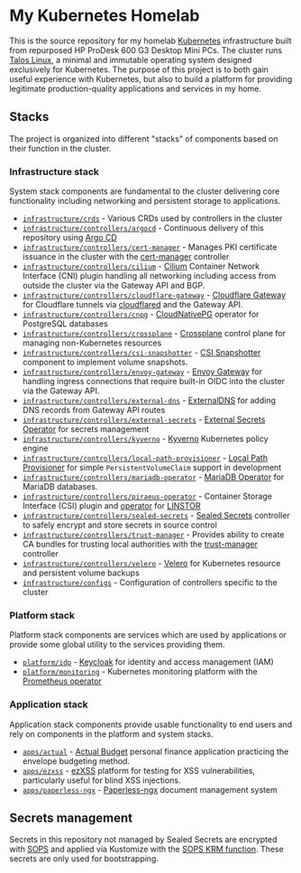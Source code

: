 # My Kubernetes Homelab

This is the source repository for my homelab
[Kubernetes](https://kubernetes.io/) infrastructure built from repurposed HP
ProDesk 600 G3 Desktop Mini PCs. The cluster runs
[Talos Linux](https://www.talos.dev/), a minimal and immutable operating system
designed exclusively for Kubernetes. The purpose of this project is to both gain
useful experience with Kubernetes, but also to build a platform for providing
legitimate production-quality applications and services in my home.

## Stacks

The project is organized into different "stacks" of components based on their
function in the cluster.

### Infrastructure stack

System stack components are fundamental to the cluster delivering core
functionality including networking and persistent storage to applications.

- [`infrastructure/crds`](infrastructure/crds) - Various CRDs used by
  controllers in the cluster
- [`infrastructure/controllers/argocd`](infrastructure/controllers/argocd) -
  Continuous delivery of this repository using
  [Argo CD](https://argo-cd.readthedocs.io/en/stable/)
- [`infrastructure/controllers/cert-manager`](infrastructure/controllers/cert-manager) -
  Manages PKI certificate issuance in the cluster with the
  [cert-manager](https://cert-manager.io/) controller
- [`infrastructure/controllers/cilium`](infrastructure/controllers/cilium) -
  [Cilium](https://cilium.io/) Container Network Interface (CNI) plugin handling
  all networking including access from outside the cluster via the Gateway API
  and BGP.
- [`infrastructure/controllers/cloudflare-gateway`](infrastructure/controllers/cloudflare-gateway) -
  [Cloudflare Gateway](https://github.com/pl4nty/cloudflare-kubernetes-gateway/tree/main)
  for Cloudflare tunnels via
  [cloudflared](https://github.com/cloudflare/cloudflared) and the Gateway API.
- [`infrastructure/controllers/cnpg`](infrastructure/controllers/cnpg) -
  [CloudNativePG](https://cloudnative-pg.io/) operator for PostgreSQL databases
- [`infrastructure/controllers/crossplane`](infrastructure/controllers/crossplane) -
  [Crossplane](https://www.crossplane.io/) control plane for managing
  non-Kubernetes resources
- [`infrastructure/controllers/csi-snapshotter`](infrastructure/controllers/csi-snapshotter) -
  [CSI Snapshotter](https://github.com/kubernetes-csi/external-snapshotter)
  component to implement volume snapshots.
- [`infrastructure/controllers/envoy-gateway`](infrastructure/controllers/envoy-gateway) -
  [Envoy Gateway](https://gateway.envoyproxy.io/) for handling ingress
  connections that require built-in OIDC into the cluster via the Gateway API.
- [`infrastructure/controllers/external-dns`](infrastructure/controllers/external-dns) -
  [ExternalDNS](https://kubernetes-sigs.github.io/external-dns/latest/) for
  adding DNS records from Gateway API routes
- [`infrastructure/controllers/external-secrets`](infrastructure/controllers/external-secrets) -
  [External Secrets Operator](https://external-secrets.io/) for secrets
  management
- [`infrastructure/controllers/kyverno`](infrastructure/controllers/kyverno) -
  [Kyverno](https://kyverno.io) Kubernetes policy engine
- [`infrastructure/controllers/local-path-provisioner`](infrastructure/controllers/local-path-provisioner) -
  [Local Path Provisioner](https://github.com/rancher/local-path-provisioner)
  for simple `PersistentVolumeClaim` support in development
- [`infrastructure/controllers/mariadb-operator`](infrastructure/controllers/mariadb-operator) -
  [MariaDB Operator](https://github.com/mariadb-operator/mariadb-operator) for
  MariaDB databases.
- [`infrastructure/controllers/piraeus-operator`](infrastructure/controllers/piraeus-operator) -
  Container Storage Interface (CSI) plugin and [operator](https://piraeus.io/)
  for [LINSTOR](https://linbit.com/linstor/)
- [`infrastructure/controllers/sealed-secrets`](infrastructure/controllers/sealed-secrets) -
  [Sealed Secrets](https://github.com/bitnami-labs/sealed-secrets) controller to
  safely encrypt and store secrets in source control
- [`infrastructure/controllers/trust-manager`](infrastructure/controllers/trust-manager) -
  Provides ability to create CA bundles for trusting local authorities with the
  [trust-manager](https://cert-manager.io/docs/trust/trust-manager/) controller
- [`infrastructure/controllers/velero`](infrastructure/controllers/velero) -
  [Velero](https://velero.io/) for Kubernetes resource and persistent volume
  backups
- [`infrastructure/configs`](infrastructure/configs) - Configuration of
  controllers specific to the cluster

### Platform stack

Platform stack components are services which are used by applications or provide
some global utility to the services providing them.

- [`platform/idp`](platform/idp) - [Keycloak](https://www.keycloak.org/) for
  identity and access management (IAM)
- [`platform/monitoring`](platform/monitoring) - Kubernetes monitoring platform
  with the [Prometheus operator](https://prometheus-operator.dev/)

### Application stack

Application stack components provide usable functionality to end users and rely
on components in the platform and system stacks.

- [`apps/actual`](apps/actual) - [Actual Budget](https://actualbudget.org/)
  personal finance application practicing the envelope budgeting method.
- [`apps/ezxss`](apps/ezxss) - [ezXSS](https://github.com/ssl/ezXSS) platform
  for testing for XSS vulnerabilities, particularly useful for blind XSS
  injections.
- [`apps/paperless-ngx`](apps/paperless-ngx) -
  [Paperless-ngx](https://docs.paperless-ngx.com/) document management system

## Secrets management

Secrets in this repository not managed by Sealed Secrets are encrypted with
[SOPS](https://getsops.io/) and applied via Kustomize with the
[SOPS KRM function](https://catalog.kpt.dev/contrib/sops/v0.3/). These secrets
are only used for bootstrapping.
